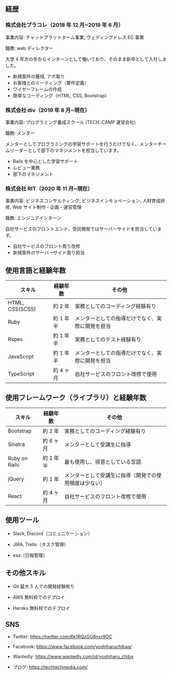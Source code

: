 ## 経歴

### 株式会社プラコレ（2018 年 12 月~2019 年 6 月）

事業内容: チャットプラットホーム事業, ウェディングドレス EC 事業

職務: web ディレクター

大学 4 年次の冬からインターンとして働いており、そのまま新卒として入社しました。

- 新規案件の獲得, アポ取り
- お客様とのミーティング（要件定義）
- ワイヤーフレームの作成
- 簡単なコーディング（HTML, CSS, Bootstrap）

### 株式会社 div（2019 年 8 月~現在）

事業内容: プログラミング養成スクール (TECH::CAMP 運営会社)

職務: メンター

メンターとしてプログラミングの学習サポートを行うだけでなく、メンターチームリーダーとして部下のマネジメントを担当しています。

- Rails を中心とした学習サポート
- レビュー業務
- 部下のマネジメント

### 株式会社 RIT（2020 年 11 月~現在）

事業内容: ビジネスコンサルティング, ビジネスインキュベーション, 人材育成研修, Web サイト制作・企画・運営管理

職務: エンジニアインターン

自社サービスのフロントエンド、受託開発ではサーバーサイドを担当しています。

- 自社サービスのフロント周り改修
- 新規案件のサーバーサイド周り担当

## 使用言語と経験年数

| スキル          | 経験年数  | その他                                           |
| --------------- | --------- | ------------------------------------------------ |
| HTML, CSS(SCSS) | 約 2 年   | 実務としてのコーディング経験有り                 |
| Ruby            | 約 1 年半 | メンターとしての指導だけでなく、実際に開発を担当 |
| Rspec           | 約 1 年半 | 実務としてのテスト経験有り                       |
| JavaScript      | 約 1 年半 | メンターとしての指導だけでなく、実際に開発を担当 |
| TypeScript      | 約 4 ヶ月 | 自社サービスのフロント改修で使用                 |

## 使用フレームワーク（ライブラリ）と経験年数

| スキル        | 経験年数  | その他                                                 |
| ------------- | --------- | ------------------------------------------------------ |
| Bootstrap     | 約 2 年   | 実務としてのコーディング経験有り                       |
| Sinatra       | 約 6 ヶ月 | メンターとして受講生に指導                             |
| Ruby on Rails | 約 1 年半 | 最も使用し、得意としている言語                         |
| jQuery        | 約 1 年   | メンターとして受講生に指導（開発での使用頻度は少ない） |
| React         | 約 4 ヶ月 | 自社サービスのフロント改修で使用                       |

## 使用ツール

- Slack, Discord（コミュニケーション）

- JIRA, Trello（タスク管理）

- esa（日報管理）

## その他スキル

- Git
  最大 5 人での開発経験有り

- AWS
  無料枠でのデプロイ

- Heroku
  無料枠でのデプロイ

## SNS

- Twitter: https://twitter.com/6k1RQzGG8nxr9OC

- Facebook: https://www.facebook.com/yoshiharuchibaa/

- Wantedly: https://www.wantedly.com/id/yoshiharu_chiba

- ブログ: https://techtechmedia.com/
